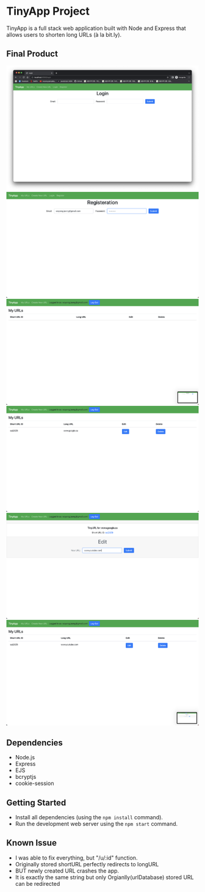 # TinyApp Project

TinyApp is a full stack web application built with Node and Express that allows users to shorten long URLs (à la bit.ly).

## Final Product

!["screenshot of Login Page"](https://github.com/wojeong/tinyapp/blob/main/docs/login-page.png?raw=true)
!["screenshot of registeration page"](https://github.com/wojeong/tinyapp/blob/main/docs/register-page.png?raw=true)
!["screenshot of urls page"](https://github.com/wojeong/tinyapp/blob/main/docs/urls-page.png?raw=true)
!["screenshot of new url creaged"](https://github.com/wojeong/tinyapp/blob/main/docs/new-url-created.png?raw=true)
!["screenshot of show page with edit"](https://github.com/wojeong/tinyapp/blob/main/docs/show-page.png?raw=true)
!["screenshot of updated url"](https://github.com/wojeong/tinyapp/blob/main/docs/updated-url.png?raw=true)

## Dependencies

- Node.js
- Express
- EJS
- bcryptjs
- cookie-session

## Getting Started

- Install all dependencies (using the `npm install` command).
- Run the development web server using the `npm start` command.

## Known Issue

- I was able to fix everything, but "/u/:id" function.
- Originally stored shortURL perfectly redirects to longURL
- BUT newly created URL crashes the app. 
- It is exactly the same string but only Orgianlly(urlDatabase) stored URL can be redirected